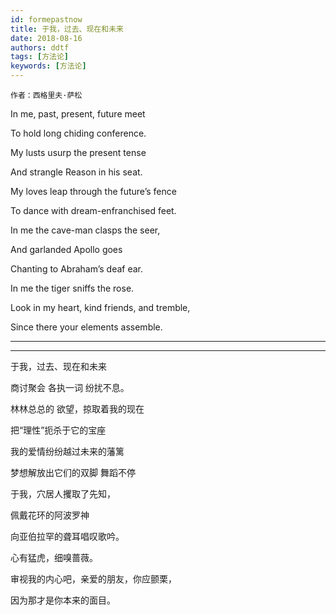 ```yaml
---
id: formepastnow
title: 于我，过去、现在和未来
date: 2018-08-16
authors: ddtf
tags: [方法论]
keywords: [方法论]
---
```


`作者：西格里夫·萨松 `


In me, past, present, future meet

To hold long chiding conference.

My lusts usurp the present tense

And strangle Reason in his seat.

My loves leap through the future’s fence

To dance with dream-enfranchised feet.

In me the cave-man clasps the seer,

And garlanded Apollo goes

Chanting to Abraham’s deaf ear.

In me the tiger sniffs the rose.

Look in my heart, kind friends, and tremble,

Since there your elements assemble. 

---
---

于我，过去、现在和未来

商讨聚会 各执一词 纷扰不息。

林林总总的 欲望，掠取着我的现在

把“理性”扼杀于它的宝座

我的爱情纷纷越过未来的藩篱

梦想解放出它们的双脚 舞蹈不停

于我，穴居人攫取了先知，

佩戴花环的阿波罗神

向亚伯拉罕的聋耳唱叹歌吟。

心有猛虎，细嗅蔷薇。

审视我的内心吧，亲爱的朋友，你应颤栗，

因为那才是你本来的面目。